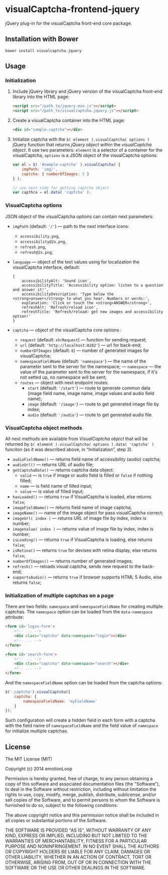 visualCaptcha-frontend-jquery
=============================

jQuery plug-in for the visualCaptcha front-end core package.


## Installation with Bower

```
bower install visualcaptcha.jquery
```


## Usage

### Initialization 

1. Include jQuery library and jQuery version of the visualCaptcha front-end library into the HTML page:

    ```html
    <script src="/path_to/jquery.min.js"></script>
    <script src="/path_to/visualcaptcha.jquery.js"></script>
    ```

2. Create a visualCaptcha container into the HTML page:

    ```html
    <div id="sample-captcha"></div>
    ```

3. Initialize captcha with the `$( element ).visualCaptcha( options )` jQuery function that returns _jQuery object_ within the _visualCaptcha object_. It use two parameters: `element` is a selector of a container for the visualCaptcha, `options` is a JSON object of the visualCaptcha options:

    ```javascript
    var el = $( '#sample-captcha' ).visualCaptcha( {
        imgPath: 'img/',
        captcha: { numberOfImages: 5 }
    } );

    // use next code for getting captcha object
    var capthca = el.data( 'captcha' );
    ```

### VisualCaptcha options

JSON object of the visualCaptcha options can contain next parameters:

- `imgPath` (default: `'/'`) — path to the next interface icons:
    - `accessibility.png`,
    - `accessibility@2x.png`,
    - `refresh.png`,
    - `refresh@2x.png`;

- `language` — object of the text values using for localization the visualCaptcha interface, default:
    ```
    {
        accessibilityAlt: 'Sound icon',
        accessibilityTitle: 'Accessibility option: listen to a question and answer it!',
        accessibilityDescription: 'Type below the <strong>answer</strong> to what you hear. Numbers or words:',
        explanation: 'Click or touch the <strong>ANSWER</strong>',
        refreshAlt: 'Refresh/reload icon',
        refreshTitle: 'Refresh/reload: get new images and accessibility option!'
    }
    ```

- `captcha` — object of the visualCaptcha core options :
    - `request` (default: `xhrRequest`) — function for sending request;
    - `url` (default: `'http://localhost:8282'`) — url for back-end;
    <!-- !FIXME - `path` (default: `''`) — is the url prefix; -->
    <!-- !FIXME - `autoRefresh` (default: `true`) — if it is `true` it will load the data when it's constructed; -->
    - `numberOfImages` (default: `6`) — number of generated images for visualCaptcha;
    - `namespaceFieldName` (default: `'namespace'`) — the name of the parameter sent to the server for the namespace;
    — `namespace` — the value of the parameter sent to the server for the namespace, if it's not setted up, no namespace will be sent;
    - `routes` — object with next endpoint routes:
        - `start` (default: `'/start'`) — route to generate common data (image field name, image name, image values and audio field name);
        - `image` (default: `'/image'`) — route to get generated image file by index;
        - `audio` (default: `'/audio'`) — route to get generated audio file.

### VisualCaptcha object methods

All next methods are available from _VisualCaptcha object_ that will be returned by `$( element ).visualCaptcha( options ).data( 'captcha' )` funciton (as it was described above, in “Initialization”, step 3).

- `audioFieldName()` — returns field name of accessibility (audio) captcha;
- `audioUrl()` — returns URL of audio file;
- `getCaptchaData()` — returns captcha data object:
    - `valid` — is `true` if image or audio field is filled or `false` if nothing filled;
    - `name` — is field name of filled input;
    - `value` — is value of filled input;
- `hasLoaded()` — returns `true` if VisualCaptcha is loaded, else returns `false`;
- `imageFieldName()` — returns field name of image captcha;
- `imageName()` — name of the image object for pass visualCaptcha correct;
- `imageUrl( index )` — returns URL of image file by index, index is number;
- `imageValue( index )` — returns value of image file by index, index is number;
- `isLoading()` — returns `true` if VisualCaptcha is loading, else returns `false`;
- `isRetina()` — returns `true` for devises with retina display, else returns `false`;
- `numberOfImages()` — returns number of generated images;
- `refresh()` — reloads visual captcha, sends new request to the back-end;
- `supportsAudio()` — returns `true` if browser supports HTML 5 Audio, else returns `false`;

### Initialization of multiple captchas on a page

There are two fields: `namespace` and `namespaceFieldName` for creating multiple captchas.
The `namespace` option can be loaded from the `data-namespace` attribute:
```html
<form id='login-form'>
    <!-- ... -->
    <div class="captcha" data-namespace="login"></div>
    <!-- ... -->
</form>

<form id='search-form'>
    <!-- ... -->
    <div class="captcha" data-namespace="search"></div>
    <!-- ... -->
</form>
```

And the `namespaceFieldName` option can be loaded from the captcha options:
```javascript
$('.captcha').visualCaptcha({
    captcha: {
        namespaceFieldName: 'myFieldName'
    }
});
```

Such configuration will create a hidden field in each form with a captcha
with the field name of `namespaceFieldName` and the field value of `namespace`
for initialize multiple captchas.

## License

The MIT License (MIT)

Copyright (c) 2014 emotionLoop

Permission is hereby granted, free of charge, to any person obtaining a copy of
this software and associated documentation files (the "Software"), to deal in
the Software without restriction, including without limitation the rights to
use, copy, modify, merge, publish, distribute, sublicense, and/or sell copies of
the Software, and to permit persons to whom the Software is furnished to do so,
subject to the following conditions:

The above copyright notice and this permission notice shall be included in all
copies or substantial portions of the Software.

THE SOFTWARE IS PROVIDED "AS IS", WITHOUT WARRANTY OF ANY KIND, EXPRESS OR
IMPLIED, INCLUDING BUT NOT LIMITED TO THE WARRANTIES OF MERCHANTABILITY, FITNESS
FOR A PARTICULAR PURPOSE AND NONINFRINGEMENT. IN NO EVENT SHALL THE AUTHORS OR
COPYRIGHT HOLDERS BE LIABLE FOR ANY CLAIM, DAMAGES OR OTHER LIABILITY, WHETHER
IN AN ACTION OF CONTRACT, TORT OR OTHERWISE, ARISING FROM, OUT OF OR IN
CONNECTION WITH THE SOFTWARE OR THE USE OR OTHER DEALINGS IN THE SOFTWARE.
